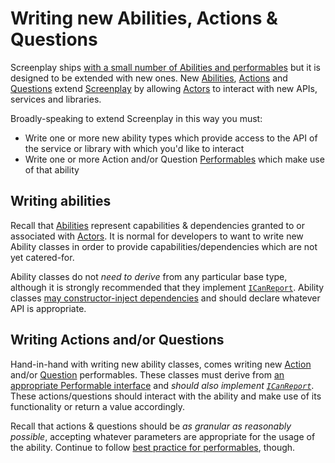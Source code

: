 # Writing new Abilities, Actions & Questions

Screenplay ships [with a small number of Abilities and performables] but it is designed to be extended with new ones.
New [Abilities], [Actions] and [Questions] extend [Screenplay] by allowing [Actors] to interact with new APIs, services and libraries.

Broadly-speaking to extend Screenplay in this way you must: 

* Write one or more new ability types which provide access to the API of the service or library with which you'd like to interact
* Write one or more Action and/or Question [Performables] which make use of that ability

[with a small number of Abilities and performables]: ../performables/index.md
[Screenplay]: xref:CSF.Screenplay.Screenplay

## Writing abilities

Recall that [Abilities] represent capabilities & dependencies granted to or associated with [Actors].
It is normal for developers to want to write new Ability classes in order to provide capabilities/dependencies which are not yet catered-for. 

Ability classes do not _need to derive_ from any particular base type, although it is strongly recommended that they implement [`ICanReport`].
Ability classes [may constructor-inject dependencies] and should declare whatever API is appropriate.

[Abilities]: ../../glossary/Ability.md
[Actors]: xref:CSF.Screenplay.Actor
[`ICanReport`]: xref:CSF.Screenplay.ICanReport
[may constructor-inject dependencies]: ../dependencyInjection/index.md

## Writing Actions and/or Questions

Hand-in-hand with writing new ability classes, comes writing new [Action] and/or [Question] performables.
These classes must derive from [an appropriate Performable interface] and _should also implement [`ICanReport`]_.
These actions/questions should interact with the ability and make use of its functionality or return a value accordingly.

Recall that actions & questions should be _as granular as reasonably possible_, accepting whatever parameters are appropriate for the usage of the ability.
Continue to follow [best practice for performables], though.

[Action]: ../../glossary/Action.md
[Question]: ../../glossary/Question.md
[Actions]: ../../glossary/Action.md
[Questions]: ../../glossary/Question.md
[Performables]: ../../glossary/Performable.md
[an appropriate Performable interface]: ../../glossary/Performable.md
[best practice for performables]: ../writingPerformables/index.md
